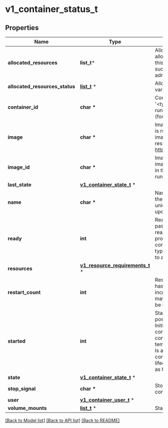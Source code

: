# v1_container_status_t

## Properties
Name | Type | Description | Notes
------------ | ------------- | ------------- | -------------
**allocated_resources** | **list_t*** | AllocatedResources represents the compute resources allocated for this container by the node. Kubelet sets this value to Container.Resources.Requests upon successful pod admission and after successfully admitting desired pod resize. | [optional] 
**allocated_resources_status** | [**list_t**](v1_resource_status.md) \* | AllocatedResourcesStatus represents the status of various resources allocated for this Pod. | [optional] 
**container_id** | **char \*** | ContainerID is the ID of the container in the format &#39;&lt;type&gt;://&lt;container_id&gt;&#39;. Where type is a container runtime identifier, returned from Version call of CRI API (for example \&quot;containerd\&quot;). | [optional] 
**image** | **char \*** | Image is the name of container image that the container is running. The container image may not match the image used in the PodSpec, as it may have been resolved by the runtime. More info: https://kubernetes.io/docs/concepts/containers/images. | 
**image_id** | **char \*** | ImageID is the image ID of the container&#39;s image. The image ID may not match the image ID of the image used in the PodSpec, as it may have been resolved by the runtime. | 
**last_state** | [**v1_container_state_t**](v1_container_state.md) \* |  | [optional] 
**name** | **char \*** | Name is a DNS_LABEL representing the unique name of the container. Each container in a pod must have a unique name across all container types. Cannot be updated. | 
**ready** | **int** | Ready specifies whether the container is currently passing its readiness check. The value will change as readiness probes keep executing. If no readiness probes are specified, this field defaults to true once the container is fully started (see Started field).  The value is typically used to determine whether a container is ready to accept traffic. | 
**resources** | [**v1_resource_requirements_t**](v1_resource_requirements.md) \* |  | [optional] 
**restart_count** | **int** | RestartCount holds the number of times the container has been restarted. Kubelet makes an effort to always increment the value, but there are cases when the state may be lost due to node restarts and then the value may be reset to 0. The value is never negative. | 
**started** | **int** | Started indicates whether the container has finished its postStart lifecycle hook and passed its startup probe. Initialized as false, becomes true after startupProbe is considered successful. Resets to false when the container is restarted, or if kubelet loses state temporarily. In both cases, startup probes will run again. Is always true when no startupProbe is defined and container is running and has passed the postStart lifecycle hook. The null value must be treated the same as false. | [optional] 
**state** | [**v1_container_state_t**](v1_container_state.md) \* |  | [optional] 
**stop_signal** | **char \*** | StopSignal reports the effective stop signal for this container | [optional] 
**user** | [**v1_container_user_t**](v1_container_user.md) \* |  | [optional] 
**volume_mounts** | [**list_t**](v1_volume_mount_status.md) \* | Status of volume mounts. | [optional] 

[[Back to Model list]](../README.md#documentation-for-models) [[Back to API list]](../README.md#documentation-for-api-endpoints) [[Back to README]](../README.md)


